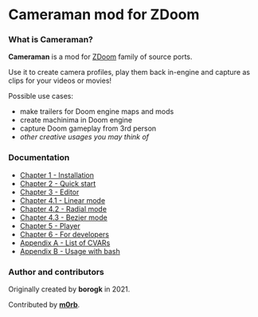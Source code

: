 # Cameraman mod for ZDoom

### What is Cameraman? 

**Cameraman** is a mod for [ZDoom](https://zdoom.org/) family of source ports.

Use it to create camera profiles, play them back in-engine and capture as clips for your videos or movies! 

Possible use cases:
- make trailers for Doom engine maps and mods
- create machinima in Doom engine
- capture Doom gameplay from 3rd person
- _other creative usages you may think of_

### Documentation

- [Chapter 1 - Installation](docs/ch01.installation.md)
- [Chapter 2 - Quick start](docs/ch02.quick-start.md)
- [Chapter 3 - Editor](docs/ch03.editor.md)
- [Chapter 4.1 - Linear mode](docs/ch04.01.linear.md)
- [Chapter 4.2 - Radial mode](docs/ch04.02.radial.md)
- [Chapter 4.3 - Bezier mode](docs/ch04.03.bezier.md)
- [Chapter 5 - Player](docs/ch05.player.md)
- [Chapter 6 - For developers](docs/ch06.developers.md)
- [Appendix A - List of CVARs](docs/ap01.cvars.md)
- [Appendix B - Usage with bash](docs/ap02.bash.md)

### Author and contributors

Originally created by **borogk** in 2021.

Contributed by **[m0rb](https://github.com/m0rb)**.